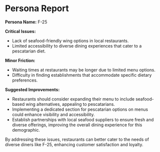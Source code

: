 # Persona Report

**Persona Name:** F-25

**Critical Issues:**
- Lack of seafood-friendly wing options in local restaurants.
- Limited accessibility to diverse dining experiences that cater to a pescatarian diet.

**Minor Friction:**
- Waiting times at restaurants may be longer due to limited menu options.
- Difficulty in finding establishments that accommodate specific dietary preferences.

**Suggested Improvements:**
- Restaurants should consider expanding their menu to include seafood-based wing alternatives, appealing to pescatarians.
- Implementing a dedicated section for pescatarian options on menus could enhance visibility and accessibility.
- Establish partnerships with local seafood suppliers to ensure fresh and diverse offerings, improving the overall dining experience for this demographic. 

By addressing these issues, restaurants can better cater to the needs of diverse diners like F-25, enhancing customer satisfaction and loyalty.